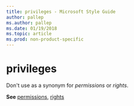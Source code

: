 ```yaml
---
title: privileges - Microsoft Style Guide
author: pallep
ms.author: pallep
ms.date: 01/19/2018
ms.topic: article
ms.prod: non-product-specific
---
```


# privileges

Don't use as a synonym for *permissions* or *rights*. 

**See** [permissions](~/a-z-word-list-term-collections/p/permissions.md), [rights](~/a-z-word-list-term-collections/r/rights.md)
